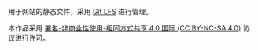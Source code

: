 用于网站的静态文件，采用 [Git LFS](https://git-lfs.github.com/) 进行管理。

本作品采用 [署名-非商业性使用-相同方式共享 4.0 国际 (CC BY-NC-SA 4.0)](https://creativecommons.org/licenses/by-nc-sa/4.0/) 协议进行许可。

